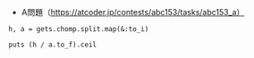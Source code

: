 - A問題（https://atcoder.jp/contests/abc153/tasks/abc153_a）

```
h, a = gets.chomp.split.map(&:to_i)

puts (h / a.to_f).ceil
```
